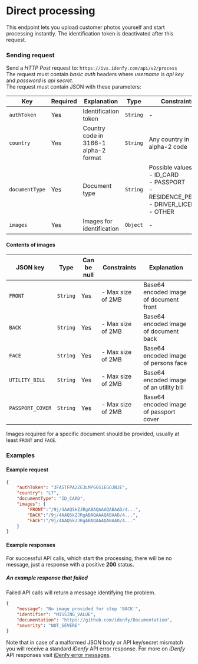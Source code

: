 # Direct processing

This endpoint lets you upload customer photos yourself and start processing instantly. The identification token is deactivated after this request.

### Sending request
Send a *HTTP Post* request to: `https://ivs.idenfy.com/api/v2/process`<br>
The request must contain *basic auth* headers where *username* is *api key* and *password* is *api secret*.<br>
The request must contain JSON with these parameters:

|      Key       | Required |              Explanation              |   Type   |                                     Constraints<img width=/>                                     |
| -------------- | -------- | ------------------------------------- | -------- | ------------------------------------------------------------------------------------------------ |
| `authToken`    | Yes      | Identification token                  | `String` | -                                                                                                |
| `country`      | Yes      | Country code in 3166-1 alpha-2 format | `String` | Any country in alpha-2 code                                                                      |
| `documentType` | Yes      | Document type                         | `String` | Possible values:<br>- ID_CARD<br>- PASSPORT<br>- RESIDENCE_PERMIT<br>- DRIVER_LICENSE<br>- OTHER |
| `images`       | Yes      | Images for identification             | `Object` | -                                                                                                |

#### Contents of images

|     JSON key     |   Type   | Can be null |    Constraints    |               Explanation               |
| ---------------- | -------- | ----------- | ----------------- | --------------------------------------- |
| `FRONT`          | `String` | Yes         | - Max size of 2MB | Base64 encoded image of document front  |
| `BACK`           | `String` | Yes         | - Max size of 2MB | Base64 encoded image of document back   |
| `FACE`           | `String` | Yes         | - Max size of 2MB | Base64 encoded image of persons face    |
| `UTILITY_BILL`   | `String` | Yes         | - Max size of 2MB | Base64 encoded image of an utility bill |
| `PASSPORT_COVER` | `String` | Yes         | - Max size of 2MB | Base64 encoded image of passport cover  |

Images required for a specific document should be provided, usually at least `FRONT` and `FACE`.

### Examples
#### Example request

```json
{
    "authToken": "3FA5TFPA2ZE3LMPGGS1EGOJNJE",
    "country": "LT",
    "documentType": "ID_CARD",
    "images": {
        "FRONT":"/9j/4AAQSkZJRgABAQAAAQABAAD/4...",
        "BACK":"/9j/4AAQSkZJRgABAQAAAQABAAD/4...",
        "FACE":"/9j/4AAQSkZJRgABAQAAAQABAAD/4..."
    }
}
```

#### Example responses
For successful API calls, which start the processing, there will be no message, just a response with a positive **200** status.


##### An example response that failed
Failed API calls will return a message identifying the problem.

```json
{
    "message": "No image provided for step 'BACK'",
    "identifier": "MISSING_VALUE",
    "documentation": "https://github.com/idenfy/Documentation",
    "severity": "NOT_SEVERE"
}
```
Note that in case of a malformed JSON body or API key/secret mismatch you will receive a standard *iDenfy* API error response. For more on *iDenfy* API responses visit [iDenfy error messages](https://github.com/idenfy/Documentation/blob/master/pages/StandardErrorMessages.md).